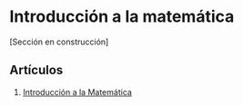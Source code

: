 # Introducción a la matemática

[Sección en construcción]


## Artículos

1. [Introducción a la Matemática](introduccionALaMatematica1.md)
